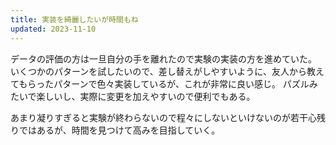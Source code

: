 ```yaml
---
title: 実装を綺麗したいが時間もね
updated: 2023-11-10
---
```


データの評価の方は一旦自分の手を離れたので実験の実装の方を進めていた。
いくつかのパターンを試したいので、差し替えがしやすいように、友人から教えてもらったパターンで色々実装しているが、これが非常に良い感じ。
パズルみたいで楽しいし、実際に変更を加えやすいので便利でもある。

あまり凝りすぎると実験が終わらないので程々にしないといけないのが若干心残りではあるが、時間を見つけて高みを目指していく。
